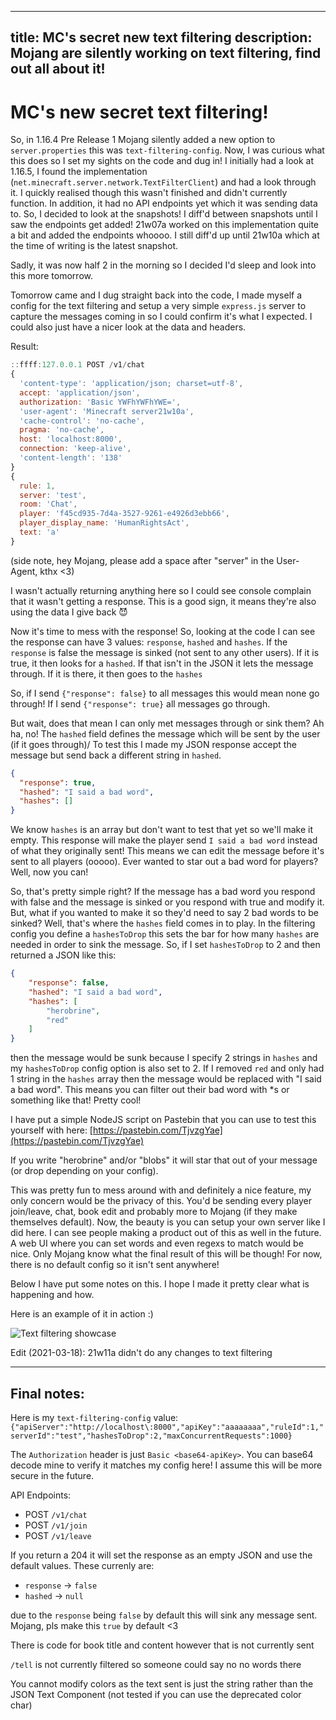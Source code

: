 ----
title: MC's secret new text filtering
description: Mojang are silently working on text filtering, find out all about it!
----

# MC's new secret text filtering!

So, in 1.16.4 Pre Release 1 Mojang silently added a new option to `server.properties` this was `text-filtering-config`. Now, I was curious what this does so I set my sights on the code and dug in! I initially had a look at 1.16.5, I found the implementation (`net.minecraft.server.network.TextFilterClient`) and had a look through it. I quickly realised though this wasn't finished and didn't currently function. In addition, it had no API endpoints yet which it was sending data to. So, I decided to look at the snapshots! I diff'd between snapshots until I saw the endpoints get added! 21w07a worked on this implementation quite a bit and added the endpoints whoooo. I still diff'd up until 21w10a which at the time of writing is the latest snapshot.

Sadly, it was now half 2 in the morning so I decided I'd sleep and look into this more tomorrow.

Tomorrow came and I dug straight back into the code, I made myself a config for the text filtering and setup a very simple `express.js` server to capture the messages coming in so I could confirm it's what I expected. I could also just have a nicer look at the data and headers.

Result:

```js
::ffff:127.0.0.1 POST /v1/chat
{
  'content-type': 'application/json; charset=utf-8',
  accept: 'application/json',
  authorization: 'Basic YWFhYWFhYWE=',
  'user-agent': 'Minecraft server21w10a',
  'cache-control': 'no-cache',
  pragma: 'no-cache',
  host: 'localhost:8000',
  connection: 'keep-alive',
  'content-length': '138'
}
{
  rule: 1,
  server: 'test',
  room: 'Chat',
  player: 'f45cd935-7d4a-3527-9261-e4926d3ebb66',
  player_display_name: 'HumanRightsAct',
  text: 'a'
}
```

(side note, hey Mojang, please add a space after "server" in the User-Agent, kthx <3)

I wasn't actually returning anything here so I could see console complain that it wasn't getting a response. This is a good sign, it means they're also using the data I give back 😈

Now it's time to mess with the response! So, looking at the code I can see the response can have 3 values: `response`, `hashed` and `hashes`. If the `response` is false the message is sinked (not sent to any other users). If it is true, it then looks for a `hashed`. If that isn't in the JSON it lets the message through. If it is there, it then goes to the `hashes`

So, if I send `{"response": false}` to all messages this would mean none go through! If I send `{"response": true}` all messages go through.

But wait, does that mean I can only met messages through or sink them? Ah ha, no! The `hashed` field defines the message which will be sent by the user (if it goes through)/ To test this I made my JSON response accept the message but send back a different string in `hashed`.
```json
{
  "response": true,
  "hashed": "I said a bad word",
  "hashes": []
}
```
We know `hashes` is an array but don't want to test that yet so we'll make it empty. This response will make the player send `I said a bad word` instead of what they originally sent! This means we can edit the message before it's sent to all players (ooooo). Ever wanted to star out a bad word for players? Well, now you can!

So, that's pretty simple right? If the message has a bad word you respond with false and the message is sinked or you respond with true and modify it. But, what if you wanted to make it so they'd need to say 2 bad words to be sinked? Well, that's where the `hashes` field comes in to play. In the filtering config you define a `hashesToDrop` this sets the bar for how many `hashes` are needed in order to sink the message. So, if I set `hashesToDrop` to 2 and then returned a JSON like this:

```json
{
    "response": false,
    "hashed": "I said a bad word",
    "hashes": [
        "herobrine",
        "red"
    ]
}
```

then the message would be sunk because I specify 2 strings in `hashes` and my `hashesToDrop` config option is also set to 2. If I removed `red` and only had 1 string in the `hashes` array then the message would be replaced with "I said a bad word". This means you can filter out their bad word with \*s or something like that! Pretty cool!

I have put a simple NodeJS script on Pastebin that you can use to test this yourself with here: [https://pastebin.com/TjvzgYae](https://pastebin.com/TjvzgYae)

If you write "herobrine" and/or "blobs" it will star that out of your message (or drop depending on your config).

This was pretty fun to mess around with and definitely a nice feature, my only concern would be the privacy of this. You'd be sending every player join/leave, chat, book edit and probably more to Mojang (if they make themselves default). Now, the beauty is you can setup your own server like I did here. I can see people making a product out of this as well in the future. A web UI where you can set words and even regexs to match would be nice. Only Mojang know what the final result of this will be though! For now, there is no default config so it isn't sent anywhere!

Below I have put some notes on this. I hope I made it pretty clear what is happening and how. 

Here is an example of it in action :)

![Text filtering showcase](/img/text-filtering-showcase.png)

Edit (2021-03-18): 21w11a didn't do any changes to text filtering

---

## Final notes:

Here is my `text-filtering-config` value: `{"apiServer":"http://localhost\:8000","apiKey":"aaaaaaaa","ruleId":1,"serverId":"test","hashesToDrop":2,"maxConcurrentRequests":1000}`

The `Authorization` header is just `Basic <base64-apiKey>`. You can base64 decode mine to verify it matches my config here! I assume this will be more secure in the future.

API Endpoints:

- POST `/v1/chat`
- POST `/v1/join`
- POST `/v1/leave`

If you return a 204 it will set the response as an empty JSON and use the default values. These currenly are:

- `response` → `false`
- `hashed` → `null`

due to the `response` being `false` by default this will sink any message sent. Mojang, pls make this `true` by default <3

There is code for book title and content however that is not currently sent

`/tell` is not currently filtered so someone could say no no words there

You cannot modify colors as the text sent is just the string rather than the JSON Text Component (not tested if you can use the deprecated color char)
